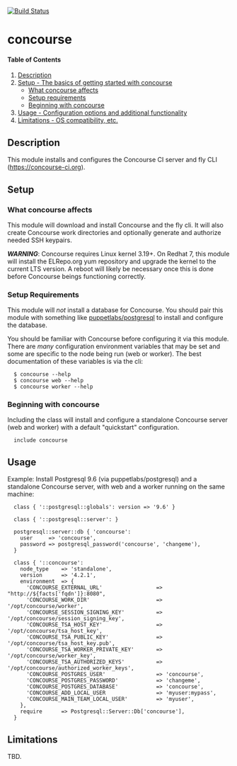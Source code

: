 [![Build Status](https://travis-ci.org/walkamongus/puppet-concourse.svg?branch=master)](https://travis-ci.org/walkamongus/puppet-concourse)

# concourse

#### Table of Contents

1. [Description](#description)
2. [Setup - The basics of getting started with concourse](#setup)
    * [What concourse affects](#what-concourse-affects)
    * [Setup requirements](#setup-requirements)
    * [Beginning with concourse](#beginning-with-concourse)
3. [Usage - Configuration options and additional functionality](#usage)
4. [Limitations - OS compatibility, etc.](#limitations)

## Description

This module installs and configures the Concourse CI server and fly CLI (https://concourse-ci.org).

## Setup

### What concourse affects

This module will download and install Concourse and the fly cli. It will also create Concourse work directories and optionally generate and authorize needed SSH keypairs.

***WARNING***: Concourse requires Linux kernel 3.19+. On Redhat 7, this module will install the ELRepo.org yum repository and upgrade the kernel to the current LTS version. A reboot will likely be necessary once this is done before Concourse beings functioning correctly.

### Setup Requirements

This module will *not* install a database for Concourse. You should pair this module with something like [puppetlabs/postgresql](https://forge.puppet.com/puppetlabs/postgresql) to install and configure the database.

You should be familiar with Concourse before configuring it via this module. There are *many* configuration environment variables that may be set and some are specific to the node being run (web or worker). The best documentation of these variables is via the cli:

```
  $ concourse --help
  $ concourse web --help
  $ concourse worker --help
```

### Beginning with concourse

Including the class will install and configure a standalone Concourse server (web and worker) with a default "quickstart" configuration.

```
  include concourse
```

## Usage

Example: Install Postgresql 9.6 (via puppetlabs/postgresql) and a standalone Concourse server, with web and a worker running on the same machine:

```
  class { '::postgresql::globals': version => '9.6' }

  class { '::postgresql::server': }

  postgresql::server::db { 'concourse':
    user     => 'concourse',
    password => postgresql_password('concourse', 'changeme'),
  }

  class { '::concourse':
    node_type    => 'standalone',
    version      => '4.2.1',
    environment  => {
      'CONCOURSE_EXTERNAL_URL'                 => "http://${facts['fqdn']}:8080",
      'CONCOURSE_WORK_DIR'                     => '/opt/concourse/worker',
      'CONCOURSE_SESSION_SIGNING_KEY'          => '/opt/concourse/session_signing_key',
      'CONCOURSE_TSA_HOST_KEY'                 => '/opt/concourse/tsa_host_key',
      'CONCOURSE_TSA_PUBLIC_KEY'               => '/opt/concourse/tsa_host_key.pub',
      'CONCOURSE_TSA_WORKER_PRIVATE_KEY'       => '/opt/concourse/worker_key',
      'CONCOURSE_TSA_AUTHORIZED_KEYS'          => '/opt/concourse/authorized_worker_keys',
      'CONCOURSE_POSTGRES_USER'                => 'concourse',
      'CONCOURSE_POSTGRES_PASSWORD'            => 'changeme',
      'CONCOURSE_POSTGRES_DATABASE'            => 'concourse',
      'CONCOURSE_ADD_LOCAL_USER                => 'myuser:mypass',
      'CONCOURSE_MAIN_TEAM_LOCAL_USER'         => 'myuser',
    },
    require      => Postgresql::Server::Db['concourse'],
  }
```

## Limitations

TBD.

